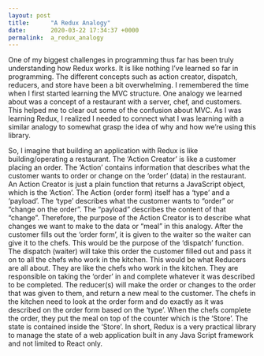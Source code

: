 ```yaml
---
layout: post
title:      "A Redux Analogy"
date:       2020-03-22 17:34:37 +0000
permalink:  a_redux_analogy
---
```



One of my biggest challenges in programming thus far has been truly understanding how Redux works. It is like nothing I’ve learned so far in programming. The different concepts such as action creator, dispatch, reducers, and store have been a bit overwhelming. I remembered the time when I first started learning the MVC structure. One analogy we learned about was a concept of a restaurant with a server, chef, and customers. This helped me to clear out some of the confusion about MVC. As I was learning Redux, I realized I needed to connect what I was learning with a similar analogy to somewhat grasp the idea of why and how we’re using this library.  

So, I imagine that building an application with Redux is like building/operating a restaurant. The ‘Action Creator’ is like a customer placing an order. The ‘Action’ contains information that describes what the customer wants to order or change on the ‘order’ (data) in the restaurant. An Action Creator is just a plain function that returns a JavaScript object, which is the ‘Action’.  The Action (order form) itself has a ‘type’ and a ‘payload’. The ‘type’ describes what the customer wants to “order” or “change on the order”. The “payload” describes the content of that “change”. Therefore, the purpose of the Action Creator is to describe what changes we want to make to the data or “meal” in this analogy. After the customer fills out the ‘order form’, it is given to the waiter so the waiter can give it to the chefs. This would be the purpose of the ‘dispatch’ function. The dispatch (waiter) will take this order the customer filled out and pass it on to all the chefs who work in the kitchen. This would be what Reducers are all about. They are like the chefs who work in the kitchen. They are responsible on taking the ‘order’ in and complete whatever it was described to be completed. The reducer(s) will make the order or changes to the order that was given to them, and return a new meal to the customer. The chefs in the kitchen need to look at the order form and do exactly as it was described on the order form based on the ‘type’.  When the chefs complete the order, they put the meal on top of the counter which is the ‘Store’. The state is contained inside the ‘Store’. In short, Redux is a very practical library to manage the state of a web application built in any Java Script framework and not limited to React only.    

